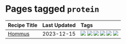 # Pages tagged `protein`

|Recipe Title|Last Updated|Tags
|:---|:---|:---|
|[Hommus](../recipes/hommus.md)|2023-12-15|[![](https://img.shields.io/badge/tag-healthy-6a156e)](../tags/healthy.md) [![](https://img.shields.io/badge/tag-messy-da139a)](../tags/messy.md) [![](https://img.shields.io/badge/tag-protein-4a3565)](../tags/protein.md) [![](https://img.shields.io/badge/tag-tricky-ab4f55)](../tags/tricky.md) [![](https://img.shields.io/badge/tag-vegan-94b8ca)](../tags/vegan.md) [![](https://img.shields.io/badge/tag-vegetarian-bb15fd)](../tags/vegetarian.md)|